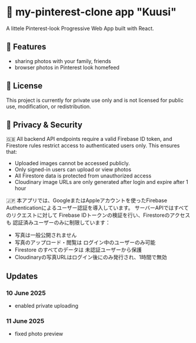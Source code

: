 
# 🌲 my-pinterest-clone app "Kuusi"
A littele Pinterest-look Progressive Web App built with React.

## 📸 Features
- sharing photos with your family, friends
- browser photos in Pinterest look homefeed

## 🏡 License
This project is currently for private use only and is not licensed for public use, modification, or redistribution.

## 🔐 Privacy & Security
🇬🇧 All backend API endpoints require a valid Firebase ID token, and Firestore rules restrict access to authenticated users only.
This ensures that:
- Uploaded images cannot be accessed publicly.
- Only signed-in users can upload or view photos
- All Firestore data is protected from unauthorized access
- Cloudinary image URLs are only generated after login and expire after 1 hour

🇯🇵 本アプリでは、GoogleまたはAppleアカウントを使ったFirebase Authenticationによるユーザー認証を導入しています。
サーバーAPIではすべてのリクエストに対して Firebase IDトークンの検証を行い、Firestoreのアクセスも 認証済みユーザーのみに制限しています：
- 写真は一般公開されません
- 写真のアップロード・閲覧は ログイン中のユーザーのみ可能
- Firestore のすべてのデータは 未認証ユーザーから保護
- Cloudinaryの写真URLはログイン後にのみ発行され、1時間で無効

## Updates
### 10 June 2025
- enabled private uploading

### 11 June 2025
- fixed photo preview